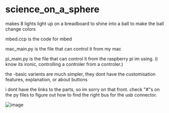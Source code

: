# science_on_a_sphere
makes 8 lights light up on a breadboard to shine into a ball to make the ball change colors

mbed.ccp is the code for mbed

mac_main.py is the file that can control it from my mac

pi_main.py is the file that can control it from the raspberry pi im using. (i know its ironic, controlling a controler from a controler.)

the -basic varients are much simpler, they dont have the customisation features, explanation, or about buttons

i dont have the links to the parts, so im sorry on that front. check "#"s on the py files to figure out how to find the right bus for the usb connector.

![image](https://user-images.githubusercontent.com/56010135/140564730-85de98e8-4a60-4ab4-84d6-073b33801394.png)
